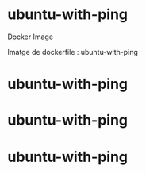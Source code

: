 # ubuntu-with-ping

Docker Image

Imatge de dockerfile : ubuntu-with-ping

# ubuntu-with-ping
# ubuntu-with-ping
# ubuntu-with-ping

